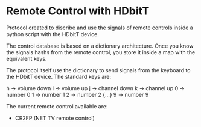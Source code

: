 # Remote Control with HDbitT

Protocol created to discribe and use the signals of remote controls
inside a python script with the HDbitT device. 

The control database is based on a dictionary architecture. Once you know
the signals hashs from the remote control, you store it inside a map with 
the equivalent keys.

The protocol itself use the dictionary to send signals from the keyboard to
the HDbitT device. The standard keys are:

h -> volume down
l -> volume up
j -> channel down
k -> channel up
0 -> number 0
1 -> number 1
2 -> number 2
    {...}
9 -> number 9

The current remote control available are:

* CR2FP (NET TV remote control)
